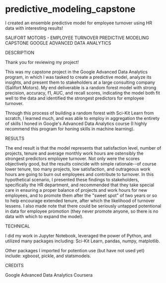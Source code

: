 # predictive_modeling_capstone
I created an ensemble predictive model for employee turnover using HR data with interesting results!

SALIFORT MOTORS - EMPLOYEE TURNOVER
PREDICTIVE MODELING CAPSTONE
GOOGLE ADVANCED DATA ANALYTICS

DESCRIPTION

Thank you for reviewing my project!

This was my capstone project in the Google Advanced Data Analytics program, in which I was tasked to create a predictive model, analyze its insights, and present them to stakeholders at a large consulting company (Salifort Motors).  My end deliverable is a random forest model with strong precision, accuracy, f1, AUC, and recall scores, indicating the model both fit well to the data and identified the strongest predictors for employee turnover.

Through this process of building a random forest with Sci-Kit Learn from scratch, I learned much, and was able to employ in aggregation the entirety of skills I honed in Google's Advanced Data Analytics course (I highly recommend this program for honing skills in machine learning).  

RESULTS

The end result is that the model represents that satisfaction level, number of projects, tenure and average monthly work hours are ostensibly the strongest predictors employee turnover.  Not only were the scores objectively good, but the results coincide with simple rationale--of course lower tenure, too many projects, low satisfaction, and outrageous work hours are going to burn out employees and contribute to turnover.  In this hypothetical scenario, I presented these findings to stakeholders, specifically the HR department, and recommended that they take special care in ensuring a proper balance of projects and work hours for new employees, and to promote them after the "sweet spot" of two years or so to help encourage extended tenure, after which the likelihood of turnover lessens.  I also made note that there could be seriously untapped potentional in data for employee promotion (they never promote anyone, so there is no data with which to expand the model).

TECHNICAL 

I did my work in Jupyter Notebook, leveraged the power of Python, and utilized many packages including: Sci-Kit Learn, pandas, numpy, matplotlib.

Other packages I imported for potention use (but have not used yet) include: xgboost, pickle, and statsmodels.

CREDITS

Google Advanced Data Analytics
Coursera



